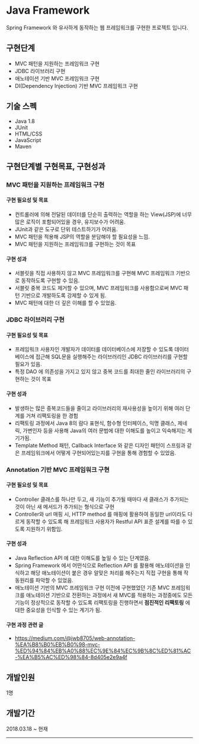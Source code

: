 # Java Framework

Spring Framework 와 유사하게 동작하는 웹 프레임워크를 구현한 프로젝트 입니다.

## 구현단계
* MVC 패턴을 지원하는 프레임워크 구현
* JDBC 라이브러리 구현
* 애노테이션 기반 MVC 프레임워크 구현
* DI(Dependency Injection) 기반 MVC 프레임워크 구현


## 기술 스펙
* Java 1.8
* JUnit
* HTML/CSS
* JavaScript
* Maven


## 구현단계별 구현목표, 구현성과 
### MVC 패턴을 지원하는 프레임워크 구현
#### 구현 필요성 및 목표


* 컨트롤러에 의해 전달된 데이터를 단순히 출력하는 역할을 하는 View(JSP)에 너무 많은 로직이 포함되어있을 경우, 유지보수가 어려움.
* JUnit과 같은 도구로 단위 테스트하기가 어려움.
* MVC 패턴을 적용해 JSP의 역할을 분담해야 할 필요성을 느낌.
* MVC 패턴을 지원하는 프레임워크를 구현하는 것이 목표

#### 구현 성과

* 서블릿을 직접 사용하지 않고 MVC 프레임워크를 구현해 MVC 프레임워크 기반으로 동작하도록 구현할 수 있음.
* 서블릿 중복 코드도 제거할 수 있으며, MVC 프레임워크를 사용함으로써 MVC 패턴 기반으로 개발하도록 강제할 수 있게 됨.
* MVC 패턴에 대한 더 깊은 이해를 할 수 있었음.

### JDBC 라이브러리 구현
#### 구현 필요성 및 목표

* 프레임워크 사용자인 개발자가 데이터를 데이터베이스에 저장할 수 있도록 데이터베이스에 접근해 SQL문을 실행해주는 라이브러리인 JDBC 라이브러리를 구현할 필요가 있음.
* 특정 DAO 에 의존성을 가지고 있지 않고 중복 코드를 최대한 줄인 라이브러리의 구현하는 것이 목표

#### 구현 성과
* 발생하는 많은 중복코드들을 줄이고 라이브러리의 재사용성을 높이기 위해 여러 단계를 거쳐 리팩토링을 한 경험
* 리팩토링 과정에서 Java 8의 람다 표현식, 함수형 인터페이스, 익명 클래스, 제네릭, 가변인자 등을 사용해 Java의 여러 문법에 대한 이해도를 높이고 익숙해지는 계기가됨.
* Template Method 패턴, Callback Interface 와 같은 디자인 패턴이 스프링과 같은 프레임워크에서 어떻게 구현되어있는지를 구현을 통해 경험할 수 있었음.

### Annotation 기반 MVC 프레임워크 구현
#### 구현 필요성 및 목표
* Controller 클래스를 하나만 두고, 새 기능이 추가될 때마다 새 클래스가 추가되는 것이 아닌 새 메서드가 추가되는 형식으로 구현
* Controller와 url 매핑 시, HTTP method 를 매핑에 활용하여 동일한 url이라도 다르게 동작할 수 있도록 해 프레임워크 사용자가 Restful API 표준 설계를 따를 수 있도록 지원하기 위함임.


#### 구현 성과
* Java Reflection API 에 대한 이해도를 높일 수 있는 단계였음.
* Spring Framework 에서 어떤식으로 Reflection API 를 활용해 애노테이션을 인식하고 해당 애노테이션이 붙은 경우 알맞은 처리를 해주는지 직접 구현을 통해 작동원리를 파악할 수 있었음.
* 애노테이션 기반의 MVC 프레임워크 구현 이전에 구현했었던 기존 MVC 프레임워크를 애노테이션 기반으로 전환하는 과정에서 새 MVC를 적용하는 과정중에도 모든 기능이 정상적으로 동작할 수 있도록 리팩토링을 진행하면서 **점진적인 리팩토링** 에 대한 중요성을 인식할 수 있는 계기가 됨.

#### 구현 과정 관련 글
* https://medium.com/@jwb8705/web-annotation-%EA%B8%B0%EB%B0%98-mvc-%ED%94%84%EB%A0%88%EC%9E%84%EC%9B%8C%ED%81%AC-%EA%B5%AC%ED%98%84-8d405e2e9a4f

## 개발인원 
1명
## 개발기간
2018.03.18 ~ 현재


---
